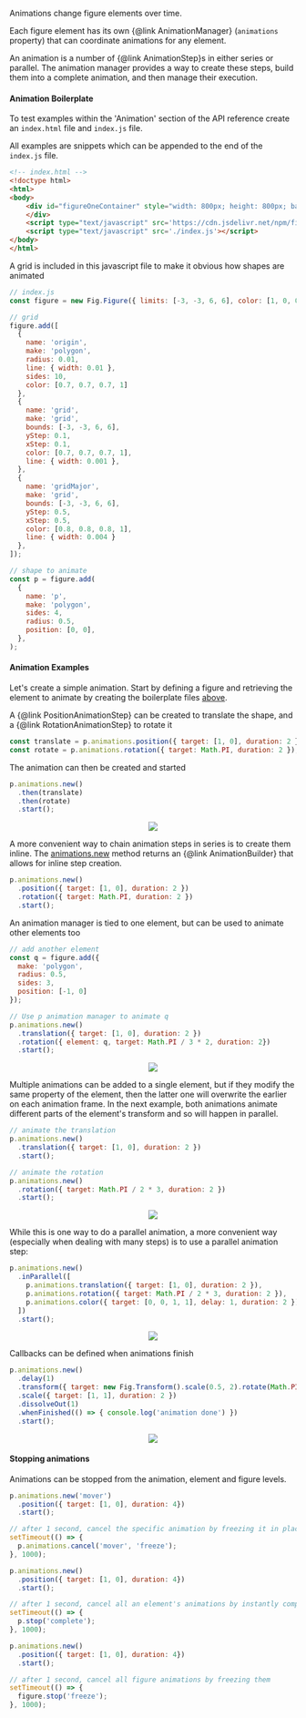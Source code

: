 Animations change figure elements over time.

Each figure element has its own {@link AnimationManager} (`animations` property) that can coordinate animations for any element.

An animation is a number of {@link AnimationStep}s in either series or parallel. The animation manager provides a way to create these steps, build them into a complete animation, and then manage their execution.

#### <a id="animation-boilerplate"></a> Animation Boilerplate
To test examples within the 'Animation' section of the API reference create an `index.html` file and `index.js` file.

All examples are snippets which can be appended to the end of the `index.js` file.

```html
<!-- index.html -->
<!doctype html>
<html>
<body>
    <div id="figureOneContainer" style="width: 800px; height: 800px; background-color: white;">
    </div>
    <script type="text/javascript" src='https://cdn.jsdelivr.net/npm/figureone@0.10.12/figureone.min.js'></script>
    <script type="text/javascript" src='./index.js'></script>
</body>
</html>
```

A grid is included in this javascript file to make it obvious how shapes are animated
```javascript
// index.js
const figure = new Fig.Figure({ limits: [-3, -3, 6, 6], color: [1, 0, 0, 1], lineWidth: 0.01, font: { size: 0.1 } });

// grid
figure.add([
  {
    name: 'origin',
    make: 'polygon',
    radius: 0.01,
    line: { width: 0.01 },
    sides: 10,
    color: [0.7, 0.7, 0.7, 1]
  },
  {
    name: 'grid',
    make: 'grid',
    bounds: [-3, -3, 6, 6],
    yStep: 0.1,
    xStep: 0.1,
    color: [0.7, 0.7, 0.7, 1],
    line: { width: 0.001 },
  },
  {
    name: 'gridMajor',
    make: 'grid',
    bounds: [-3, -3, 6, 6],
    yStep: 0.5,
    xStep: 0.5,
    color: [0.8, 0.8, 0.8, 1],
    line: { width: 0.004 }
  },
]);

// shape to animate
const p = figure.add(
  {
    name: 'p',
    make: 'polygon',
    sides: 4,
    radius: 0.5,
    position: [0, 0],
  },
);
```

#### Animation Examples

Let's create a simple animation. Start by defining a figure and retrieving the element to animate by creating the boilerplate files [above](#animation-boilerplate).

A {@link PositionAnimationStep} can be created to translate the shape, and a {@link RotationAnimationStep} to rotate it
```javascript
const translate = p.animations.position({ target: [1, 0], duration: 2 });
const rotate = p.animations.rotation({ target: Math.PI, duration: 2 });
```

The animation can then be created and started
```javascript
p.animations.new()
  .then(translate)
  .then(rotate)
  .start();
```

<p style="text-align: center"><img src="./tutorials/animation/ex1.gif"></p>


A more convenient way to chain animation steps in series is to create them inline. The <a href="#animationmanagernew">animations.new</a> method returns an {@link AnimationBuilder} that allows for inline step creation.

```javascript
p.animations.new()
  .position({ target: [1, 0], duration: 2 })
  .rotation({ target: Math.PI, duration: 2 })
  .start();
```


An animation manager is tied to one element, but can be used to animate other elements too
```javascript
// add another element
const q = figure.add({
  make: 'polygon',
  radius: 0.5,
  sides: 3,
  position: [-1, 0]
});

// Use p animation manager to animate q
p.animations.new()
  .translation({ target: [1, 0], duration: 2 })
  .rotation({ element: q, target: Math.PI / 3 * 2, duration: 2})
  .start();
```

<p style="text-align: center"><img src="./tutorials/animation/ex2.gif"></p>


Multiple animations can be added to a single element, but if they modify the same property of the element, then the latter one will overwrite the earlier on each animation frame. In the next example, both animations animate different parts of the element's transform and so will happen in parallel.

```javascript
// animate the translation
p.animations.new()
  .translation({ target: [1, 0], duration: 2 })
  .start();

// animate the rotation
p.animations.new()
  .rotation({ target: Math.PI / 2 * 3, duration: 2 })
  .start();
```

<p style="text-align: center"><img src="./tutorials/animation/ex3.gif"></p>

While this is one way to do a parallel animation, a more convenient way (especially when dealing with many steps) is to use a parallel animation step:

```javascript
p.animations.new()
  .inParallel([
    p.animations.translation({ target: [1, 0], duration: 2 }),
    p.animations.rotation({ target: Math.PI / 2 * 3, duration: 2 }),
    p.animations.color({ target: [0, 0, 1, 1], delay: 1, duration: 2 }),
  ])
  .start();
```

<p style="text-align: center"><img src="./tutorials/animation/ex4.gif"></p>

Callbacks can be defined when animations finish
```javascript
p.animations.new()
  .delay(1)
  .transform({ target: new Fig.Transform().scale(0.5, 2).rotate(Math.PI).translate(1, 0), duration: 2 })
  .scale({ target: [1, 1], duration: 2 })
  .dissolveOut(1)
  .whenFinished(() => { console.log('animation done') })
  .start();
```

<p style="text-align: center"><img src="./tutorials/animation/ex5.gif"></p>

#### Stopping animations

Animations can be stopped from the animation, element and figure levels.

```javascript
p.animations.new('mover')
  .position({ target: [1, 0], duration: 4})
  .start();

// after 1 second, cancel the specific animation by freezing it in place
setTimeout(() => {
  p.animations.cancel('mover', 'freeze');
}, 1000);
```


```javascript
p.animations.new()
  .position({ target: [1, 0], duration: 4})
  .start();

// after 1 second, cancel all an element's animations by instantly completing them
setTimeout(() => {
  p.stop('complete');
}, 1000);
```

```javascript
p.animations.new()
  .position({ target: [1, 0], duration: 4})
  .start();

// after 1 second, cancel all figure animations by freezing them
setTimeout(() => {
  figure.stop('freeze');
}, 1000);
```
